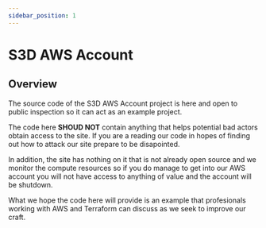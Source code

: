 ```yaml
---
sidebar_position: 1
---
```


# S3D AWS Account
## Overview
The source code of the S3D AWS Account project is here and open to public
inspection so it can act as an example project.

The code here **SHOUD NOT** contain anything that helps potential bad actors
obtain access to the site. If you are a reading our code in hopes of finding
out how to attack our site prepare to be disapointed.

In addition, the site has nothing on it that is not already open source and we
monitor the compute resources so if you do manage to get into our AWS account
you will not have access to anything of value and the account will be shutdown.

What we hope the code here will provide is an example that profesionals working
with AWS and Terraform can discuss as we seek to improve our craft.

[chge]: ./CHANGES.md
[code]: ./CODE-OF-CONDUCT.md
[cont]: ./CONTRIBUTING.md
[lice]: ./LICENSE.md
